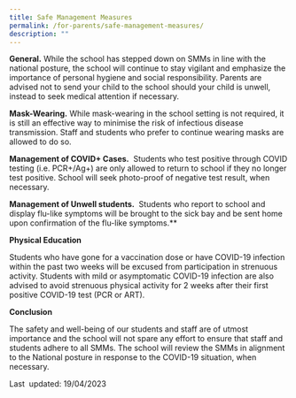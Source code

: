 ```yaml
---
title: Safe Management Measures
permalink: /for-parents/safe-management-measures/
description: ""
---
```



**General.** While the school has stepped down on SMMs in line with the national posture, the school will continue to stay vigilant and emphasize the importance of personal hygiene and social responsibility. Parents are advised not to send your child to the school should your child is unwell, instead to seek medical attention if necessary.

**Mask-Wearing.** While mask-wearing in the school setting is not required, it is still an effective way to minimise the risk of infectious disease transmission. Staff and students who prefer to continue wearing masks are allowed to do so.

**Management of COVID+ Cases.**  Students who test positive through COVID testing (i.e. PCR+/Ag+) are only allowed to return to school if they no longer test positive. School will seek photo-proof of negative test result, when necessary.

**Management of Unwell students.**  Students who report to school and display flu-like symptoms will be brought to the sick bay and be sent home upon confirmation of the flu-like symptoms.**

 
**Physical Education**

Students who have gone for a vaccination dose or have COVID-19 infection within the past two weeks will be excused from participation in strenuous activity. Students with mild or asymptomatic COVID-19 infection are also advised to avoid strenuous physical activity for 2 weeks after their first positive COVID-19 test (PCR or ART).


**Conclusion**

The safety and well-being of our students and staff are of utmost importance and the school will not spare any effort to ensure that staff and students adhere to all SMMs. The school will review the SMMs in alignment to the National posture in response to the COVID-19 situation, when necessary.

  

Last  updated: 19/04/2023